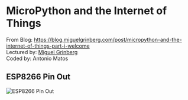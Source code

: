 # MicroPython and the Internet of Things  
  
From Blog: https://blog.miguelgrinberg.com/post/micropython-and-the-internet-of-things-part-i-welcome  
Lectured by: [Miguel Grinberg](https://blog.miguelgrinberg.com/author/Miguel%20Grinberg)  
Coded by: Antonio Matos  

## ESP8266 Pin Out  

![ESP8266 Pin Out](https://github.com/acxmatos/micropython-tutorial/blob/master/esp8266-pinout.png)  
